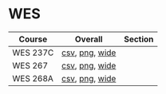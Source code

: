 # WES

| Course | Overall | Section |
| ------ | ------- | ------- |
| WES 237C | [csv](https://github.com/UCSD-Historical-Enrollment-Data/2025Fall/blob/main/overall/WES%20237C.csv), [png](https://raw.githubusercontent.com/UCSD-Historical-Enrollment-Data/2025Fall/main/plot_overall/WES%20237C.png), [wide](https://raw.githubusercontent.com/UCSD-Historical-Enrollment-Data/2025Fall/main/plot_overall_wide/WES%20237C.png) |  |
| WES 267 | [csv](https://github.com/UCSD-Historical-Enrollment-Data/2025Fall/blob/main/overall/WES%20267.csv), [png](https://raw.githubusercontent.com/UCSD-Historical-Enrollment-Data/2025Fall/main/plot_overall/WES%20267.png), [wide](https://raw.githubusercontent.com/UCSD-Historical-Enrollment-Data/2025Fall/main/plot_overall_wide/WES%20267.png) |  |
| WES 268A | [csv](https://github.com/UCSD-Historical-Enrollment-Data/2025Fall/blob/main/overall/WES%20268A.csv), [png](https://raw.githubusercontent.com/UCSD-Historical-Enrollment-Data/2025Fall/main/plot_overall/WES%20268A.png), [wide](https://raw.githubusercontent.com/UCSD-Historical-Enrollment-Data/2025Fall/main/plot_overall_wide/WES%20268A.png) |  |
